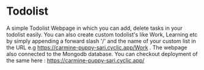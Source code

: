 # Todolist
A simple Todolist Webpage in which you can add, delete tasks in your todolist easily. You can also create custom todolist's like Work, Learning etc by simply appending a forward slash '/' and the name of your custom list in the URL e.g https://carmine-puppy-sari.cyclic.app/Work .
The webpage also connected to the Mongodb database.
You can checkout deployment of the same here : https://carmine-puppy-sari.cyclic.app/
